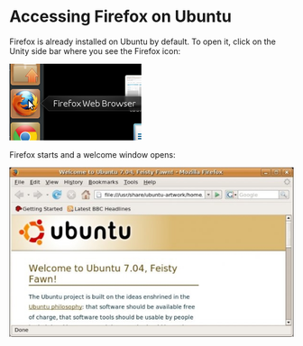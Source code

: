 Accessing Firefox on Ubuntu
===========================

Firefox is already installed on Ubuntu by default. To open it, click on the Unity side bar where you see the Firefox icon:

![Firefox on Ubuntu](ff_ubuntu_1.png)

Firefox starts and a welcome window opens:

![Firefox on Ubuntu](ff_ubuntu_2.png)